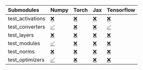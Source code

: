 | Submodules       | Numpy                                                                                                                           | Torch                                                                                                                           | Jax                                                                                                                             | Tensorflow                                                                                                                      |
|:-----------------|:--------------------------------------------------------------------------------------------------------------------------------|:--------------------------------------------------------------------------------------------------------------------------------|:--------------------------------------------------------------------------------------------------------------------------------|:--------------------------------------------------------------------------------------------------------------------------------|
| test_activations | <a href="https://github.com/unifyai/ivy/runs/7983960236?check_suite_focus=true" rel="noopener noreferrer" target="_blank">❌</a> | <a href="https://github.com/unifyai/ivy/runs/7983960819?check_suite_focus=true" rel="noopener noreferrer" target="_blank">❌</a> | <a href="https://github.com/unifyai/ivy/runs/7983961376?check_suite_focus=true" rel="noopener noreferrer" target="_blank">❌</a> | <a href="https://github.com/unifyai/ivy/runs/7983961937?check_suite_focus=true" rel="noopener noreferrer" target="_blank">❌</a> |
| test_converters  | <a href="https://github.com/unifyai/ivy/runs/7983960348?check_suite_focus=true" rel="noopener noreferrer" target="_blank">✅</a> | <a href="https://github.com/unifyai/ivy/runs/7983960927?check_suite_focus=true" rel="noopener noreferrer" target="_blank">❌</a> | <a href="https://github.com/unifyai/ivy/runs/7983961489?check_suite_focus=true" rel="noopener noreferrer" target="_blank">❌</a> | <a href="https://github.com/unifyai/ivy/runs/7983962069?check_suite_focus=true" rel="noopener noreferrer" target="_blank">✅</a> |
| test_layers      | <a href="https://github.com/unifyai/ivy/runs/7983960423?check_suite_focus=true" rel="noopener noreferrer" target="_blank">❌</a> | <a href="https://github.com/unifyai/ivy/runs/7983961037?check_suite_focus=true" rel="noopener noreferrer" target="_blank">❌</a> | <a href="https://github.com/unifyai/ivy/runs/7983961584?check_suite_focus=true" rel="noopener noreferrer" target="_blank">❌</a> | <a href="https://github.com/unifyai/ivy/runs/7983962221?check_suite_focus=true" rel="noopener noreferrer" target="_blank">❌</a> |
| test_modules     | <a href="https://github.com/unifyai/ivy/runs/7983960514?check_suite_focus=true" rel="noopener noreferrer" target="_blank">✅</a> | <a href="https://github.com/unifyai/ivy/runs/7983961113?check_suite_focus=true" rel="noopener noreferrer" target="_blank">❌</a> | <a href="https://github.com/unifyai/ivy/runs/7983961667?check_suite_focus=true" rel="noopener noreferrer" target="_blank">❌</a> | <a href="https://github.com/unifyai/ivy/runs/7983962312?check_suite_focus=true" rel="noopener noreferrer" target="_blank">❌</a> |
| test_norms       | <a href="https://github.com/unifyai/ivy/runs/7983960622?check_suite_focus=true" rel="noopener noreferrer" target="_blank">❌</a> | <a href="https://github.com/unifyai/ivy/runs/7983961181?check_suite_focus=true" rel="noopener noreferrer" target="_blank">❌</a> | <a href="https://github.com/unifyai/ivy/runs/7983961789?check_suite_focus=true" rel="noopener noreferrer" target="_blank">❌</a> | <a href="https://github.com/unifyai/ivy/runs/7983962410?check_suite_focus=true" rel="noopener noreferrer" target="_blank">❌</a> |
| test_optimizers  | <a href="https://github.com/unifyai/ivy/runs/7983960728?check_suite_focus=true" rel="noopener noreferrer" target="_blank">✅</a> | <a href="https://github.com/unifyai/ivy/runs/7983961266?check_suite_focus=true" rel="noopener noreferrer" target="_blank">❌</a> | <a href="https://github.com/unifyai/ivy/runs/7983961866?check_suite_focus=true" rel="noopener noreferrer" target="_blank">❌</a> | <a href="https://github.com/unifyai/ivy/runs/7983962509?check_suite_focus=true" rel="noopener noreferrer" target="_blank">❌</a> |